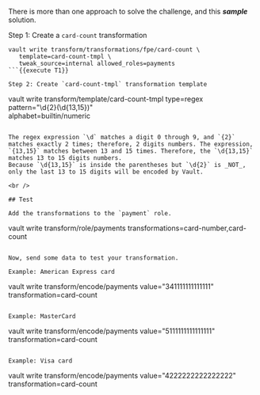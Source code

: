 There is more than one approach to solve the challenge, and this ***sample*** solution.

Step 1: Create a `card-count` transformation

```
vault write transform/transformations/fpe/card-count \
   template=card-count-tmpl \
   tweak_source=internal allowed_roles=payments
```{{execute T1}}

Step 2: Create `card-count-tmpl` transformation template

```
vault write transform/template/card-count-tmpl type=regex \
   pattern="\d{2}(\d{13,15})" \
   alphabet=builtin/numeric
```{{execute T1}}

The regex expression `\d` matches a digit 0 through 9, and `{2}` matches exactly 2 times; therefore, 2 digits numbers. The expression, `{13,15}` matches between 13 and 15 times. Therefore, the `\d{13,15}` matches 13 to 15 digits numbers.
Because `\d{13,15}` is inside the parentheses but `\d{2}` is _NOT_, only the last 13 to 15 digits will be encoded by Vault.

<br />

## Test

Add the transformations to the `payment` role.

```
vault write transform/role/payments transformations=card-number,card-count
```{{execute T1}}

Now, send some data to test your transformation.

Example: American Express card

```
vault write transform/encode/payments value="341111111111111" \
   transformation=card-count
```{{execute T1}}

Example: MasterCard

```
vault write transform/encode/payments value="5111111111111111" \
   transformation=card-count
```{{execute T1}}

Example: Visa card

```
vault write transform/encode/payments value="4222222222222222" \
   transformation=card-count
```{{execute T1}}
